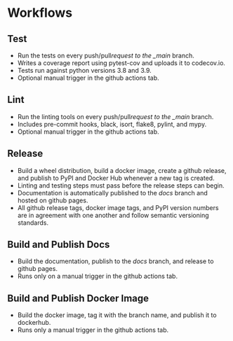 # Workflows

## Test

- Run the tests on every push/pull*request to the \_main* branch.
- Writes a coverage report using pytest-cov and uploads it to codecov.io.
- Tests run against python versions 3.8 and 3.9.
- Optional manual trigger in the github actions tab.

## Lint

- Run the linting tools on every push/pull*request to the \_main* branch.
- Includes pre-commit hooks, black, isort, flake8, pylint, and mypy.
- Optional manual trigger in the github actions tab.

## Release

- Build a wheel distribution, build a docker image, create a github release, and publish to PyPI and Docker Hub whenever a new tag is created.
- Linting and testing steps must pass before the release steps can begin.
- Documentation is automatically published to the _docs_ branch and hosted on github pages.
- All github release tags, docker image tags, and PyPI version numbers are in agreement with one another and follow semantic versioning standards.

## Build and Publish Docs

- Build the documentation, publish to the _docs_ branch, and release to github pages.
- Runs only on a manual trigger in the github actions tab.

## Build and Publish Docker Image

- Build the docker image, tag it with the branch name, and publish it to dockerhub.
- Runs only a manual trigger in the github actions tab.
